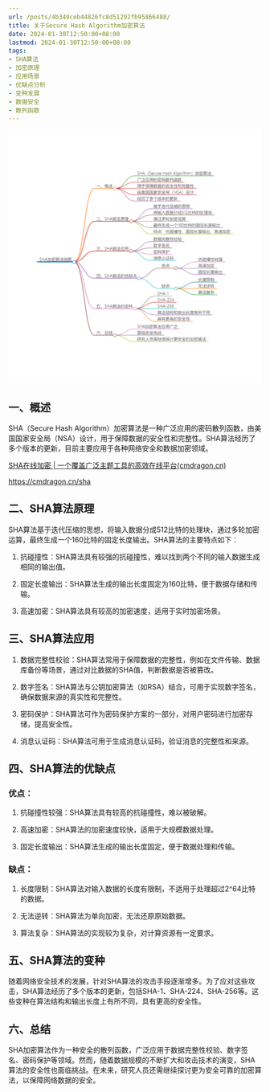 ```yaml
---
url: /posts/4b349ceb44826fc8d51292fb95866488/
title: 关于Secure Hash Algorithm加密算法
date: 2024-01-30T12:50:00+08:00
lastmod: 2024-01-30T12:50:00+08:00
tags:
- SHA算法
- 加密原理
- 应用场景
- 优缺点分析
- 变种发展
- 数据安全
- 散列函数
---
```



<img src="/images/2024_02_03 17_50_27.png" title="2024_02_03 17_50_27.png" alt="2024_02_03 17_50_27.png"/>

## 一、概述

SHA（Secure Hash Algorithm）加密算法是一种广泛应用的密码散列函数，由美国国家安全局（NSA）设计，用于保障数据的安全性和完整性。SHA算法经历了多个版本的更新，目前主要应用于各种网络安全和数据加密领域。

[SHA在线加密 | 一个覆盖广泛主题工具的高效在线平台(cmdragon.cn)](https://cmdragon.cn/sha)

https://cmdragon.cn/sha

## 二、SHA算法原理

SHA算法基于迭代压缩的思想，将输入数据分成512比特的处理块，通过多轮加密运算，最终生成一个160比特的固定长度输出。SHA算法的主要特点如下：

1. 抗碰撞性：SHA算法具有较强的抗碰撞性，难以找到两个不同的输入数据生成相同的输出值。

2. 固定长度输出：SHA算法生成的输出长度固定为160比特，便于数据存储和传输。

3. 高速加密：SHA算法具有较高的加密速度，适用于实时加密场景。

## 三、SHA算法应用

1. 数据完整性校验：SHA算法常用于保障数据的完整性，例如在文件传输、数据库备份等场景，通过对比数据的SHA值，判断数据是否被篡改。

2. 数字签名：SHA算法与公钥加密算法（如RSA）结合，可用于实现数字签名，确保数据来源的真实性和完整性。

3. 密码保护：SHA算法可作为密码保护方案的一部分，对用户密码进行加密存储，提高安全性。

4. 消息认证码：SHA算法可用于生成消息认证码，验证消息的完整性和来源。

## 四、SHA算法的优缺点

### 优点：

1. 抗碰撞性较强：SHA算法具有较高的抗碰撞性，难以被破解。

2. 高速加密：SHA算法的加密速度较快，适用于大规模数据处理。

3. 固定长度输出：SHA算法生成的输出长度固定，便于数据处理和传输。

### 缺点：

1. 长度限制：SHA算法对输入数据的长度有限制，不适用于处理超过2^64比特的数据。

2. 无法逆转：SHA算法为单向加密，无法还原原始数据。

3. 算法复杂：SHA算法的实现较为复杂，对计算资源有一定要求。

## 五、SHA算法的变种

随着网络安全技术的发展，针对SHA算法的攻击手段逐渐增多。为了应对这些攻击，SHA算法经历了多个版本的更新，包括SHA-1、SHA-224、SHA-256等。这些变种在算法结构和输出长度上有所不同，具有更高的安全性。

## 六、总结

SHA加密算法作为一种安全的散列函数，广泛应用于数据完整性校验、数字签名、密码保护等领域。然而，随着数据规模的不断扩大和攻击技术的演变，SHA算法的安全性也面临挑战。在未来，研究人员还需继续探讨更为安全可靠的加密算法，以保障网络数据的安全。
